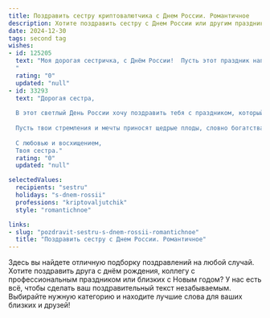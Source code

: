 ```yaml
---
title: Поздравить сестру криптовалютчика с Днем России. Романтичное
description: Хотите поздравить сестру с Днем России или другим праздником? Наш ИИ создаст незабываемое поздравление, а вы обязательно выделитесь среди других.  
date: 2024-12-30
tags: second tag
wishes:
- id: 125205
  text: "Моя дорогая сестричка, с Днём России!  Пусть этот праздник наполнит твою жизнь таким же ярким светом, как сияние звёзд на бескрайних просторах криптомира, где ты, моя смелая и талантливая криптовалютчица, творишь свою историю.  Пусть удача всегда сопутствует тебе, как верный спутник в самых сложных сделках, а любовь и счастье окружают тебя, согревая теплом и нежностью.  Я бесконечно горжусь тобой!
  "
  rating: "0"
  updated: "null"
- id: 33293
  text: "Дорогая сестра,
  
  В этот светлый День России хочу поздравить тебя с праздником, который объединяет наши мечты и надежды на светлое будущее. Ты, как истинный криптовалютчик, прокладываешь свой путь в мире новых технологий, словно художник, создающий шедевры из цифровых возможностей.
  
  Пусть твои стремления и мечты приносят щедрые плоды, словно богатства нашей Родины. Желаю, чтобы каждая монета, которую ты создаешь, была наполнена радостью и удачей. Пусть твой путь будет светлым, как яркое солнце над нашей любимой землёй, а сердце наполнено гармонией и счастьем.
  
  С любовью и восхищением,
  Твоя сестра."
  rating: "0"
  updated: "null"

selectedValues:
  recipients: "sestru"
  holidays: "s-dnem-rossii"
  professions: "kriptovaljutchik"
  style: "romantichnoe"

links:
- slug: "pozdravit-sestru-s-dnem-rossii-romantichnoe"
  title: "Поздравить сестру с Днем России. Романтичное"
---
```


Здесь вы найдете отличную подборку поздравлений на любой случай.
Хотите поздравить друга с днём рождения, коллегу с профессиональным праздником или близких с Новым годом? У нас есть всё, чтобы сделать ваш поздравительный текст незабываемым. Выбирайте нужную категорию и находите лучшие слова для ваших близких и друзей!

